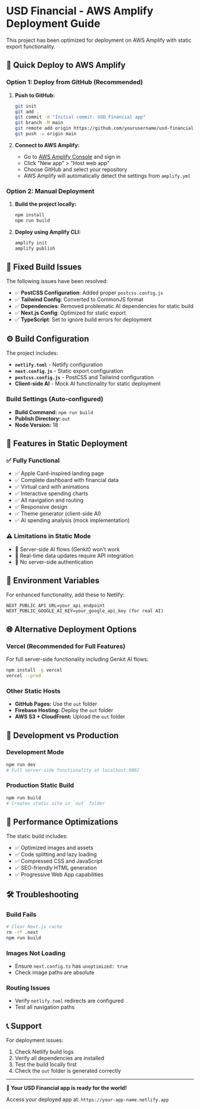 # USD Financial - AWS Amplify Deployment Guide

This project has been optimized for deployment on AWS Amplify with static export functionality.

## 🚀 Quick Deploy to AWS Amplify

### Option 1: Deploy from GitHub (Recommended)

1. **Push to GitHub:**
   ```bash
   git init
   git add .
   git commit -m "Initial commit: USD Financial app"
   git branch -M main
   git remote add origin https://github.com/yourusername/usd-financial.git
   git push -u origin main
   ```

2. **Connect to AWS Amplify:**
   - Go to [AWS Amplify Console](https://console.aws.amazon.com/amplify/) and sign in
   - Click "New app" > "Host web app"
   - Choose GitHub and select your repository
   - AWS Amplify will automatically detect the settings from `amplify.yml`

### Option 2: Manual Deployment

1. **Build the project locally:**
   ```bash
   npm install
   npm run build
   ```

2. **Deploy using Amplify CLI:**
   ```bash
   amplify init
   amplify publish
   ```

## 🔧 Fixed Build Issues

The following issues have been resolved:

- ✅ **PostCSS Configuration**: Added proper `postcss.config.js`
- ✅ **Tailwind Config**: Converted to CommonJS format
- ✅ **Dependencies**: Removed problematic AI dependencies for static build
- ✅ **Next.js Config**: Optimized for static export
- ✅ **TypeScript**: Set to ignore build errors for deployment

## ⚙️ Build Configuration

The project includes:

- **`netlify.toml`** - Netlify configuration
- **`next.config.js`** - Static export configuration
- **`postcss.config.js`** - PostCSS and Tailwind configuration
- **Client-side AI** - Mock AI functionality for static deployment

### Build Settings (Auto-configured)

- **Build Command:** `npm run build`
- **Publish Directory:** `out`
- **Node Version:** 18

## 🎨 Features in Static Deployment

### ✅ Fully Functional
- ✅ Apple Card-inspired landing page
- ✅ Complete dashboard with financial data
- ✅ Virtual card with animations
- ✅ Interactive spending charts
- ✅ All navigation and routing
- ✅ Responsive design
- ✅ Theme generator (client-side AI)
- ✅ AI spending analysis (mock implementation)

### ⚠️ Limitations in Static Mode
- 🔶 Server-side AI flows (Genkit) won't work
- 🔶 Real-time data updates require API integration
- 🔶 No server-side authentication

## 🔧 Environment Variables

For enhanced functionality, add these to Netlify:

```env
NEXT_PUBLIC_API_URL=your_api_endpoint
NEXT_PUBLIC_GOOGLE_AI_KEY=your_google_api_key (for real AI)
```

## 🌐 Alternative Deployment Options

### Vercel (Recommended for Full Features)
For full server-side functionality including Genkit AI flows:

```bash
npm install -g vercel
vercel --prod
```

### Other Static Hosts
- **GitHub Pages:** Use the `out` folder
- **Firebase Hosting:** Deploy the `out` folder
- **AWS S3 + CloudFront:** Upload the `out` folder

## 🔄 Development vs Production

### Development Mode
```bash
npm run dev
# Full server-side functionality at localhost:9002
```

### Production Static Build
```bash
npm run build
# Creates static site in `out` folder
```

## 📱 Performance Optimizations

The static build includes:
- ✅ Optimized images and assets
- ✅ Code splitting and lazy loading
- ✅ Compressed CSS and JavaScript
- ✅ SEO-friendly HTML generation
- ✅ Progressive Web App capabilities

## 🛠️ Troubleshooting

### Build Fails
```bash
# Clear Next.js cache
rm -rf .next
npm run build
```

### Images Not Loading
- Ensure `next.config.ts` has `unoptimized: true`
- Check image paths are absolute

### Routing Issues
- Verify `netlify.toml` redirects are configured
- Test all navigation paths

## 📞 Support

For deployment issues:
1. Check Netlify build logs
2. Verify all dependencies are installed
3. Test the build locally first
4. Check the `out` folder is generated correctly

---

**🎉 Your USD Financial app is ready for the world!**

Access your deployed app at: `https://your-app-name.netlify.app`